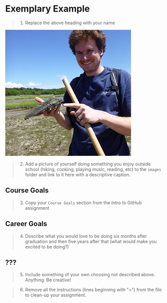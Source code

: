 # Exemplary Example
> 1. Replace the above heading with your name

![Caption: Me doing something fun](images/seb_sippewisset_small.jpg)
> 2. Add a picture of yourself doing something you enjoy outside school (hiking, cooking, playing music, reading, etc) to the `images` folder and link to it here with a descriptive caption.

## Course Goals
> 3. Copy your `Course Goals` section from the Intro to GitHub assignment

## Career Goals
> 4. Describe what you would love to be doing six months after graduation and then five years after that (what would make you excited to be doing?)

## ???
> 5. Include something of your own choosing not described above. Anything. Be creative!


> 6. Remove all the instructions (lines beginning with ">") from the file to clean-up your assignment.

